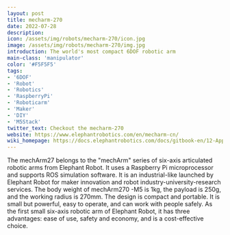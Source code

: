 ```yaml
---
layout: post
title: mecharm-270
date: 2022-07-28
description:
icon: /assets/img/robots/mecharm-270/icon.jpg
image: /assets/img/robots/mecharm-270/img.jpg
introduction: The world's most compact 6DOF robotic arm 
main-class: 'manipulator'
color: '#F5F5F5'
tags:
- '6DOF'
- 'Robot'
- 'Robotics'
- 'RaspberryPi'
- 'Roboticarm'
- 'Maker'
- 'DIY'
- 'M5Stack'
twitter_text: Checkout the mecharm-270
website: https://www.elephantrobotics.com/en/mecharm-cn/
wiki_homepage: https://docs.elephantrobotics.com/docs/gitbook-en/12-ApplicationBaseROS/
---
```


The mechArm27 belongs to the "mechArm" series of six-axis articulated robotic arms from Elephant
Robot. It uses a Raspberry Pi microprocessor and supports ROS simulation software. It is an industrial-like launched by Elephant Robot for maker innovation and robot industry-university-research
services.
The body weight of mechArm270 -M5 is 1kg, the payload is 250g, and the working radius is 270mm. The design is compact and portable. It is small but powerful, easy to operate, and can work with people safely. As the first small six-axis robotic arm of Elephant Robot, it has three advantages: ease of use, safety and economy, and is a cost-effective choice.
